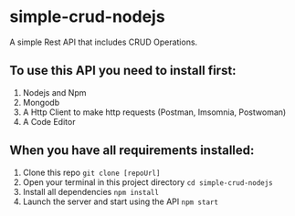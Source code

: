 # simple-crud-nodejs

A simple Rest API that includes CRUD Operations.

## To use this API you need to install first:

1. Nodejs and Npm
2. Mongodb
3. A Http Client to make http requests (Postman, Imsomnia, Postwoman)
4. A Code Editor

## When you have all requirements installed:

1. Clone this repo `git clone [repoUrl]`
2. Open your terminal in this project directory `cd simple-crud-nodejs`
3. Install all dependencies `npm install`
4. Launch the server and start using the API `npm start`
